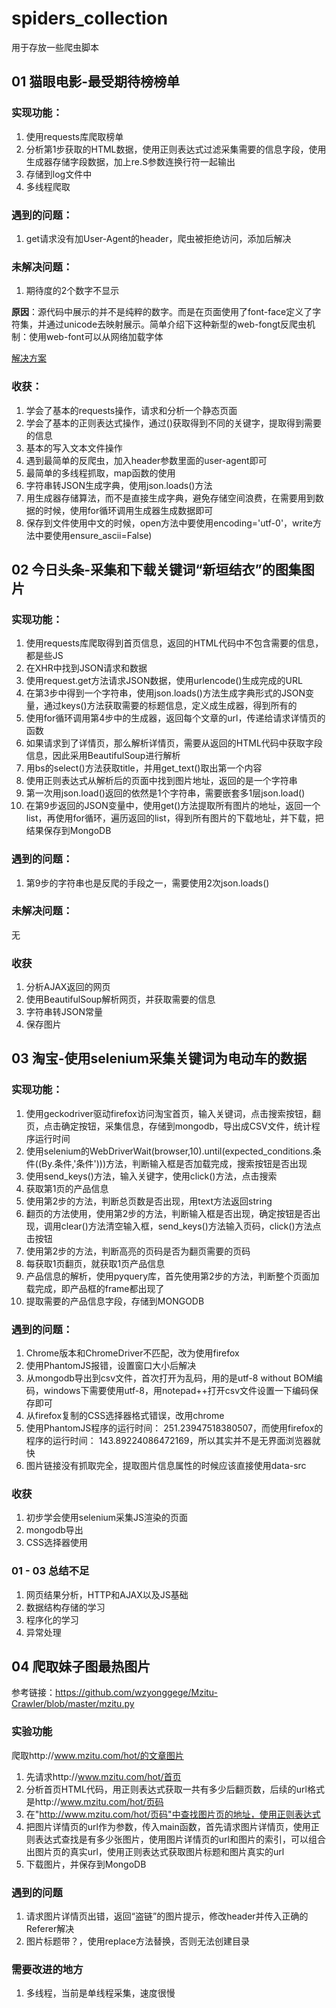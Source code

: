 # spiders_collection
用于存放一些爬虫脚本

## 01 猫眼电影-最受期待榜榜单
### 实现功能：

1. 使用requests库爬取榜单
2. 分析第1步获取的HTML数据，使用正则表达式过滤采集需要的信息字段，使用生成器存储字段数据，加上re.S参数连换行符一起输出
3. 存储到log文件中
4. 多线程爬取

### 遇到的问题：

1. get请求没有加User-Agent的header，爬虫被拒绝访问，添加后解决

### 未解决问题：

1. 期待度的2个数字不显示

**原因**：源代码中展示的并不是纯粹的数字。而是在页面使用了font-face定义了字符集，并通过unicode去映射展示。简单介绍下这种新型的web-fongt反爬虫机制：使用web-font可以从网络加载字体

[解决方案](http://www.freebuf.com/news/140965.html/1)

### 收获：

1. 学会了基本的requests操作，请求和分析一个静态页面
2. 学会了基本的正则表达式操作，通过()获取得到不同的关键字，提取得到需要的信息
3. 基本的写入文本文件操作
4. 遇到最简单的反爬虫，加入header参数里面的user-agent即可
5. 最简单的多线程抓取，map函数的使用
6. 字符串转JSON生成字典，使用json.loads()方法
7. 用生成器存储算法，而不是直接生成字典，避免存储空间浪费，在需要用到数据的时候，使用for循环调用生成器生成数据即可
8. 保存到文件使用中文的时候，open方法中要使用encoding='utf-0'，write方法中要使用ensure_ascii=False)


## 02 今日头条-采集和下载关键词“新垣结衣”的图集图片
### 实现功能：

1. 使用requests库爬取得到首页信息，返回的HTML代码中不包含需要的信息，都是些JS
2. 在XHR中找到JSON请求和数据
3. 使用request.get方法请求JSON数据，使用urlencode()生成完成的URL
4. 在第3步中得到一个字符串，使用json.loads()方法生成字典形式的JSON变量，通过keys()方法获取需要的标题信息，定义成生成器，得到所有的
5. 使用for循环调用第4步中的生成器，返回每个文章的url，传递给请求详情页的函数
6. 如果请求到了详情页，那么解析详情页，需要从返回的HTML代码中获取字段信息，因此采用BeautifulSoup进行解析
7. 用bs的select()方法获取title，并用get_text()取出第一个内容
8. 使用正则表达式从解析后的页面中找到图片地址，返回的是一个字符串
9. 第一次用json.load()返回的依然是1个字符串，需要嵌套多1层json.load()
10. 在第9步返回的JSON变量中，使用get()方法提取所有图片的地址，返回一个list，再使用for循环，遍历返回的list，得到所有图片的下载地址，并下载，把结果保存到MongoDB

### 遇到的问题：

1. 第9步的字符串也是反爬的手段之一，需要使用2次json.loads()

### 未解决问题：

无

### 收获
1. 分析AJAX返回的网页
2. 使用BeautifulSoup解析网页，并获取需要的信息
3. 字符串转JSON常量
4. 保存图片


## 03 淘宝-使用selenium采集关键词为电动车的数据
### 实现功能：
1. 使用geckodriver驱动firefox访问淘宝首页，输入关键词，点击搜索按钮，翻页，点击确定按钮，采集信息，存储到mongodb，导出成CSV文件，统计程序运行时间
2. 使用selenium的WebDriverWait(browser,10).until(expected_conditions.条件((By.条件,'条件')))方法，判断输入框是否加载完成，搜索按钮是否出现
3. 使用send_keys()方法，输入关键字，使用click()方法，点击搜索
4. 获取第1页的产品信息
5. 使用第2步的方法，判断总页数是否出现，用text方法返回string
6. 翻页的方法使用，使用第2步的方法，判断输入框是否出现，确定按钮是否出现，调用clear()方法清空输入框，send_keys()方法输入页码，click()方法点击按钮
7. 使用第2步的方法，判断高亮的页码是否为翻页需要的页码
8. 每获取1页翻页，就获取1页产品信息
9. 产品信息的解析，使用pyquery库，首先使用第2步的方法，判断整个页面加载完成，即产品框的frame都出现了
10. 提取需要的产品信息字段，存储到MONGODB

### 遇到的问题：

1. Chrome版本和ChromeDriver不匹配，改为使用firefox
2. 使用PhantomJS报错，设置窗口大小后解决
3. 从mongodb导出到csv文件，首次打开为乱码，用的是utf-8 without BOM编码，windows下需要使用utf-8，用notepad++打开csv文件设置一下编码保存即可
4. 从firefox复制的CSS选择器格式错误，改用chrome
5. 使用PhantomJS程序的运行时间：  251.23947518380507，而使用firefox的程序的运行时间：  143.89224086472169，所以其实并不是无界面浏览器就快
6. 图片链接没有抓取完全，提取图片信息属性的时候应该直接使用data-src

### 收获
1. 初步学会使用selenium采集JS渲染的页面
2. mongodb导出
3. CSS选择器使用

### 01 - 03 总结不足
1. 网页结果分析，HTTP和AJAX以及JS基础
2. 数据结构存储的学习
3. 程序化的学习
4. 异常处理


## 04 爬取妹子图最热图片
参考链接：https://github.com/wzyonggege/Mzitu-Crawler/blob/master/mzitu.py

### 实验功能
爬取http://www.mzitu.com/hot/的文章图片
1. 先请求http://www.mzitu.com/hot/首页
2. 分析首页HTML代码，用正则表达式获取一共有多少后翻页数，后续的url格式是http://www.mzitu.com/hot/页码
3. 在"http://www.mzitu.com/hot/页码"中查找图片页的地址，使用正则表达式
4. 把图片详情页的url作为参数，传入main函数，首先请求图片详情页，使用正则表达式查找是有多少张图片，使用图片详情页的url和图片的索引，可以组合出图片页的真实url，使用正则表达式获取图片标题和图片真实的url
5. 下载图片，并保存到MongoDB


### 遇到的问题
1. 请求图片详情页出错，返回“盗链”的图片提示，修改header并传入正确的Referer解决
2. 图片标题带？，使用replace方法替换，否则无法创建目录

### 需要改进的地方
1. 多线程，当前是单线程采集，速度很慢




